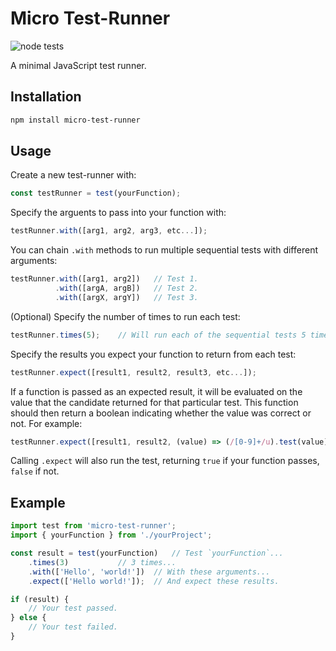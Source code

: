 # Micro Test-Runner

![node tests](https://github.com/gigabyte5671/micro-test-runner/actions/workflows/node-tests.yml/badge.svg?branch=main)

A minimal JavaScript test runner.

## Installation

```bash
npm install micro-test-runner
```

## Usage

Create a new test-runner with:
```javascript
const testRunner = test(yourFunction);
```

Specify the arguents to pass into your function with:
```javascript
testRunner.with([arg1, arg2, arg3, etc...]);
```

You can chain `.with` methods to run multiple sequential tests with different arguments:
```javascript
testRunner.with([arg1, arg2])	// Test 1.
          .with([argA, argB])	// Test 2.
          .with([argX, argY])	// Test 3.
```

(Optional) Specify the number of times to run each test:
```javascript
testRunner.times(5);	// Will run each of the sequential tests 5 times.
```

Specify the results you expect your function to return from each test:
```javascript
testRunner.expect([result1, result2, result3, etc...]);
```
If a function is passed as an expected result, it will be evaluated on the value that the candidate returned for that particular test. This function should then return a boolean indicating whether the value was correct or not. For example:
```javascript
testRunner.expect([result1, result2, (value) => (/[0-9]+/u).test(value)]);
```
Calling `.expect` will also run the test, returning `true` if your function passes, `false` if not.

## Example

```javascript
import test from 'micro-test-runner';
import { yourFunction } from './yourProject';

const result = test(yourFunction)	// Test `yourFunction`...
	.times(3)			// 3 times...
	.with(['Hello', 'world!'])	// With these arguments...
	.expect(['Hello world!']);	// And expect these results.

if (result) {
	// Your test passed.
} else {
	// Your test failed.
}
```
